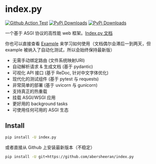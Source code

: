 # index.py

[![Github Action Test](https://github.com/abersheeran/index.py/workflows/Test/badge.svg)](https://github.com/abersheeran/index.py/actions?query=workflow%3ATest)
[![PyPi Downloads](https://pepy.tech/badge/index-py)](https://pepy.tech/project/index-py)
[![PyPi Downloads](https://pepy.tech/badge/index-py/week)](https://pepy.tech/project/index-py/week)

一个基于 ASGI 协议的高性能 web 框架。[Index.py 文档](https://abersheeran.github.io/index.py/)

你也可以直接查看 [Example](https://github.com/abersheeran/index.py/tree/master/example) 来学习如何使用（文档偶尔会滞后一到两天，但 example 被纳入了自动化测试，所以会始终保持最新版）

- 无需手动绑定路由 (文件系统映射URI)
- 自动解析请求 & 生成文档 (基于 pydantic)
- 可视化 API 接口 (基于 ReDoc, 针对中文字体优化)
- 现代化的测试组件 (基于 pytest 与 requests)
- 非常简单的部署 (基于 uvicorn 与 gunicorn)
- 支持真正的热重载
- 挂载 ASGI/WSGI 应用
- 更好用的 background tasks
- 可使用任何可用的 ASGI 生态

## Install

```bash
pip install -U index.py
```

或者直接从 Github 上安装最新版本（不稳定）

```bash
pip install -U git+https://github.com/abersheeran/index.py
```
